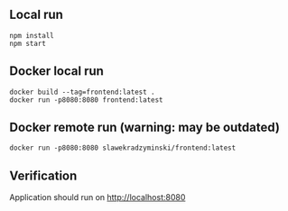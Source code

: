 ## Local run

```commandline
npm install
npm start
```

## Docker local run

```commandline
docker build --tag=frontend:latest .
docker run -p8080:8080 frontend:latest
```

## Docker remote run (warning: may be outdated)

```commandline
docker run -p8080:8080 slawekradzyminski/frontend:latest
```

## Verification

Application should run on [http://localhost:8080](http://localhost:8080)